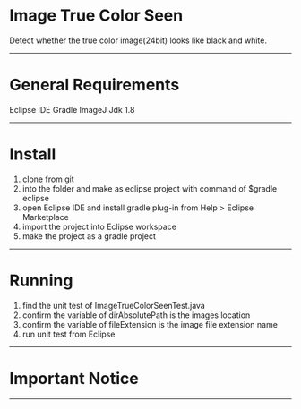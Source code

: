 Image True Color Seen
==============================
Detect whether the true color image(24bit) looks like black and white.

- - -
General Requirements
==============================
Eclipse IDE 
Gradle
ImageJ
Jdk 1.8

- - -
Install 
==============================
1. clone from git
2. into the folder and make as eclipse project with command of $gradle eclipse
3. open Eclipse IDE and install gradle plug-in from Help > Eclipse Marketplace
4. import the project into Eclipse workspace
5. make the project as a gradle project 

- - -
Running 
==============================
1. find the unit test of ImageTrueColorSeenTest.java
2. confirm the variable of dirAbsolutePath is the images location 
3. confirm the variable of fileExtension is the image file extension name
4. run unit test from Eclipse

- - -
Important Notice 
==============================

- - -

